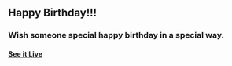 ## Happy Birthday!!!

### Wish someone special happy birthday in a special way.

#### [See it Live](https://tranliinhchii.github.io/happy-birthday/)
